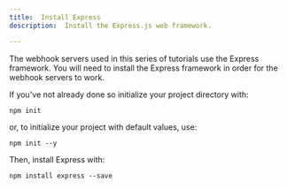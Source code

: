 ```yaml
---
title:  Install Express
description:  Install the Express.js web framework.

---
```


The webhook servers used in this series of tutorials use the Express framework. You will need to install the Express framework in order for the webhook servers to work.

If you've not already done so initialize your project directory with:

    npm init

or, to initialize your project with default values, use:

    npm init --y

Then, install Express with:

    npm install express --save

